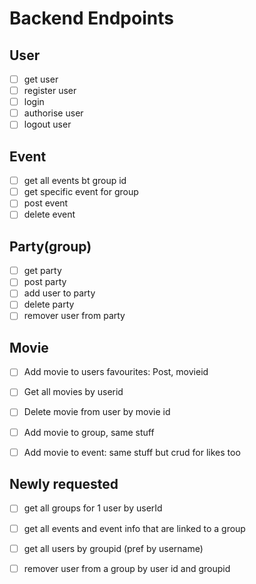 # Backend Endpoints

## User
- [ ] get user
- [ ] register user
- [ ] login
- [ ] authorise user
- [ ] logout user

## Event
- [ ] get all events bt group id
- [ ] get specific event for group
- [ ] post event
- [ ] delete event

## Party(group)
- [ ] get party
- [ ] post party
- [ ] add user to party
- [ ] delete party
- [ ] remover user from party

## Movie
- [ ] Add movie to users favourites: Post, movieid
- [ ] Get all movies by userid
- [ ] Delete movie from user by movie id
- [ ] Add movie to group, same stuff
- [ ] Add movie to event: same stuff but crud for likes too


## Newly requested
- [ ] get all groups for 1 user by userId
- [ ] get all events and event info that are linked to a group
- [ ] get all users by groupid (pref by username)
- [ ] remover user from a group by user id and groupid





